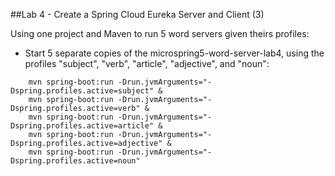 ##Lab 4 - Create a Spring Cloud Eureka Server and Client (3)

Using one project and Maven to run 5 word servers given theirs profiles:

- Start 5 separate copies of the microspring5-word-server-lab4, using the profiles "subject", "verb", "article", "adjective", and "noun":
  
```
    mvn spring-boot:run -Drun.jvmArguments="-Dspring.profiles.active=subject" &
    mvn spring-boot:run -Drun.jvmArguments="-Dspring.profiles.active=verb" &
    mvn spring-boot:run -Drun.jvmArguments="-Dspring.profiles.active=article" &
    mvn spring-boot:run -Drun.jvmArguments="-Dspring.profiles.active=adjective" &
    mvn spring-boot:run -Drun.jvmArguments="-Dspring.profiles.active=noun"
```
